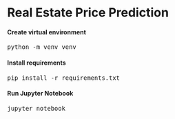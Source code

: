 # Real Estate Price Prediction

#### Create virtual environment
<pre>python -m venv venv</pre>

#### Install requirements
<pre>pip install -r requirements.txt</pre>

#### Run Jupyter Notebook
<pre>jupyter notebook</pre>